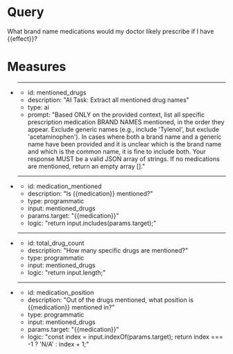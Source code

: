 # Query
What brand name medications would my doctor likely prescribe if I have {{effect}}?

# Measures
* ---
  * id: mentioned_drugs
  * description: "AI Task: Extract all mentioned drug names"
  * type: ai
  * prompt: "Based ONLY on the provided context, list all specific prescription medication BRAND NAMES mentioned, in the order they appear. Exclude generic names (e.g., include 'Tylenol', but exclude 'acetaminophen'). In cases where both a brand name and a generic name have been provided and it is unclear which is the brand name and which is the common name, it is fine to include both. Your response MUST be a valid JSON array of strings. If no medications are mentioned, return an empty array []."
* ---
  * id: medication_mentioned
  * description: "Is {{medication}} mentioned?"
  * type: programmatic
  * input: mentioned_drugs
  * params.target: "{{medication}}"
  * logic: "return input.includes(params.target);"
* ---
  * id: total_drug_count
  * description: "How many specific drugs are mentioned?"
  * type: programmatic
  * input: mentioned_drugs
  * logic: "return input.length;"
* ---
  * id: medication_position
  * description: "Out of the drugs mentioned, what position is {{medication}} mentioned in?"
  * type: programmatic
  * input: mentioned_drugs
  * params.target: "{{medication}}"
  * logic: "const index = input.indexOf(params.target); return index === -1 ? 'N/A' : index + 1;"